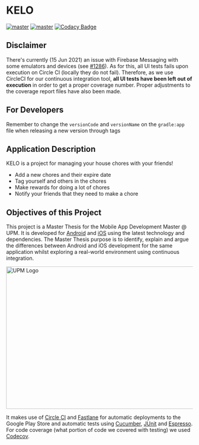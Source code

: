 # KELO

[![master](https://img.shields.io/circleci/build/github/gabrielglbh/tfm-android/main)](https://app.circleci.com/pipelines/github/gabrielglbh/tfm-android?branch=main) [![master](https://codecov.io/gh/gabrielglbh/tfm-android/branch/main/graph/badge.svg?token=J29KTCIZVY)](https://codecov.io/gh/gabrielglbh/tfm-android/branch/main) [![Codacy Badge](https://app.codacy.com/project/badge/Grade/f65a342064ea42bd99d4661b7b94aa17)](https://www.codacy.com/gh/gabrielglbh/tfm-android/dashboard?utm_source=github.com&amp;utm_medium=referral&amp;utm_content=gabrielglbh/tfm-android&amp;utm_campaign=Badge_Grade)

## Disclaimer

There's currently (15 Jun 2021) an issue with Firebase Messaging with some emulators and devices (see [#1286](https://github.com/firebase/firebase-android-sdk/issues/1286)). As for this, all UI tests fails upon execution on Circle CI (locally they do not fail). Therefore, as we use CircleCI for our continuous integration tool, __all UI tests have been left out of execution__ in order to get a proper coverage number. Proper adjustments to the coverage report files have also been made.

## For Developers

Remember to change the `versionCode` and `versionName` on the `gradle:app` file when releasing a new version through tags

## Application Description

KELO is a project for managing your house chores with your friends!

-   Add a new chores and their expire date
-   Tag yourself and others in the chores
-   Make rewards for doing a lot of chores
-   Notify your friends that they need to make a chore

## Objectives of this Project

This project is a Master Thesis for the Mobile App Development Master @ UPM. It is developed for [Android](https://github.com/gabrielglbh/tfm-android) and [iOS](https://github.com/olmedocr/tfm-ios) using the latest technology and dependencies. The Master Thesis purpose is to identify, explain and argue the differences between Android and iOS development for the same application whilst exploring a real-world environment using continuous integration. 

<img src="https://www.upm.es/sfs/Rectorado/Gabinete%20del%20Rector/Logos/UPM/CEI/LOGOTIPO%20leyenda%20color%20JPG%20p.png" alt="UPM Logo" width="827" height="384">

It makes use of [Circle CI](https://app.circleci.com/pipelines/github/gabrielglbh/tfm-android) and [Fastlane](https://fastlane.tools/) for automatic deployments to the Google Play Store and automatic tests using [Cucumber](https://cucumber.io/docs/installation/), [JUnit](https://junit.org/junit4/) and [Espresso](https://developer.android.com/training/testing/espresso). For code coverage (what portion of code we covered with testing) we used [Codecov](https://app.codecov.io/gh/gabrielglbh/tfm-android).
